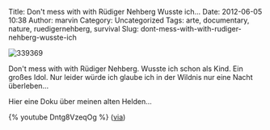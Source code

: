 Title: Don't mess with with Rüdiger Nehberg Wusste ich...
Date: 2012-06-05 10:38
Author: marvin
Category: Uncategorized
Tags: arte, documentary, nature, ruedigernehberg, survival
Slug: dont-mess-with-with-rudiger-nehberg-wusste-ich

![339369]({filename}/images/339369.png)

Don't mess with with Rüdiger Nehberg. Wusste ich schon als Kind. Ein
großes Idol. Nur leider würde ich glaube ich in der Wildnis nur eine
Nacht überleben...

Hier eine Doku über meinen alten Helden...

{% youtube Dntg8VzeqOg   %}
([via](http://doktorsblog.de/2012/06/03/doku-rudiger-nehberg/))

